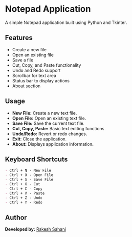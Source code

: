 # Notepad Application

A simple Notepad application built using Python and Tkinter.

## Features
- Create a new file
- Open an existing file
- Save a file
- Cut, Copy, and Paste functionality
- Undo and Redo support
- Scrollbar for text area
- Status bar to display actions
- About section

## Usage
- **New File:** Create a new text file.
- **Open File:** Open an existing text file.
- **Save File:** Save the current text file.
- **Cut, Copy, Paste:** Basic text editing functions.
- **Undo/Redo:** Revert or redo changes.
- **Exit:** Close the application.
- **About:** Displays application information.

## Keyboard Shortcuts
```md
- Ctrl + N - New File
- Ctrl + O - Open File
- Ctrl + S - Save File
- Ctrl + X - Cut
- Ctrl + C - Copy
- Ctrl + V - Paste
- Ctrl + Z - Undo
- Ctrl + Y - Redo
```

## Author
**Developed by:** [Rakesh Sahani](https://www.linkedin.com/in/rakeshsahanii)

